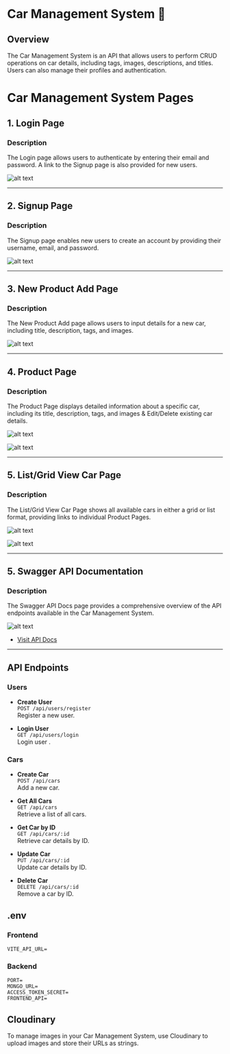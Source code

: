 # Car Management System 🚗

## Overview

The Car Management System is an API that allows users to perform CRUD operations on car details, including tags, images, descriptions, and titles. Users can also manage their profiles and authentication.

# Car Management System Pages

## 1. Login Page
### Description
The Login page allows users to authenticate by entering their email and password. A link to the Signup page is also provided for new users.

![alt text](image-9.png)

---

## 2. Signup Page
### Description
The Signup page enables new users to create an account by providing their username, email, and password.

![alt text](image-1.png)

---

## 3. New Product Add Page
### Description
The New Product Add page allows users to input details for a new car, including title, description, tags, and images.

![alt text](image-2.png)

---

## 4. Product Page
### Description
The Product Page displays detailed information about a specific car, including its title, description, tags, and images & Edit/Delete existing car details.

![alt text](image-5.png)

![alt text](image-6.png)

---

## 5. List/Grid View Car Page
### Description
The List/Grid View Car Page shows all available cars in either a grid or list format, providing links to individual Product Pages.

![alt text](image-3.png)

![alt text](image-8.png)

---

## 5. Swagger API Documentation
### Description
The Swagger API Docs page provides a comprehensive overview of the API endpoints available in the Car Management System.

![alt text](image-7.png)

- [Visit API Docs](https://car-management-system-rwam.onrender.com/api/docs)

---


## API Endpoints

### Users

- **Create User**  
  `POST /api/users/register`  
  Register a new user.

- **Login User**  
  `GET /api/users/login`  
  Login user .


### Cars

- **Create Car**  
  `POST /api/cars`  
  Add a new car.

- **Get All Cars**  
  `GET /api/cars`  
  Retrieve a list of all cars.

- **Get Car by ID**  
  `GET /api/cars/:id`  
  Retrieve car details by ID.

- **Update Car**  
  `PUT /api/cars/:id`  
  Update car details by ID.

- **Delete Car**  
  `DELETE /api/cars/:id`  
  Remove a car by ID.

## .env

### Frontend
```
VITE_API_URL=

```

### Backend

```
PORT=
MONGO_URL=
ACCESS_TOKEN_SECRET=
FRONTEND_API=

```

## Cloudinary

To manage images in your Car Management System, use Cloudinary to upload images and store their URLs as strings.

